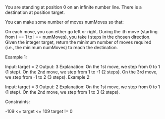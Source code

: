 You are standing at position 0 on an infinite number line. There is a destination at position target.

You can make some number of moves numMoves so that:

On each move, you can either go left or right.
During the ith move (starting from i == 1 to i == numMoves), you take i steps in the chosen direction.
Given the integer target, return the minimum number of moves required (i.e., the minimum numMoves) to reach the destination.

 

Example 1:

Input: target = 2
Output: 3
Explanation:
On the 1st move, we step from 0 to 1 (1 step).
On the 2nd move, we step from 1 to -1 (2 steps).
On the 3rd move, we step from -1 to 2 (3 steps).
Example 2:

Input: target = 3
Output: 2
Explanation:
On the 1st move, we step from 0 to 1 (1 step).
On the 2nd move, we step from 1 to 3 (2 steps).
 

Constraints:

-109 <= target <= 109
target != 0